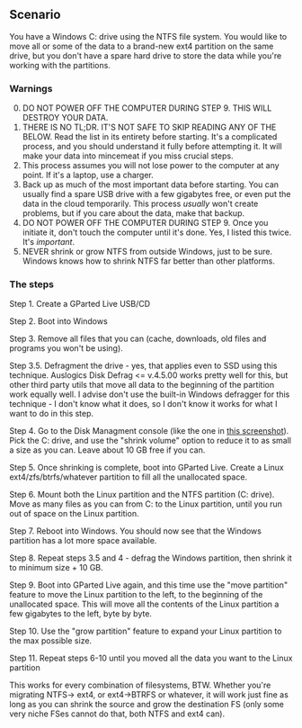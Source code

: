 ## Scenario

You have a Windows C: drive using the NTFS file system. You would like to move all or some of the data to a brand-new ext4 partition on the same drive, but you don't have a spare hard drive to store the data while you're working with the partitions.

### Warnings

0. DO NOT POWER OFF THE COMPUTER DURING STEP 9. THIS WILL DESTROY YOUR DATA.
1. THERE IS NO TL;DR. IT'S NOT SAFE TO SKIP READING ANY OF THE BELOW. Read the list in its entirety before starting. It's a complicated process, and you should understand it fully before attempting it. It will make your data into mincemeat if you miss crucial steps.
2. This process assumes you will not lose power to the computer at any point. If it's a laptop, use a charger.
3. Back up as much of the most important data before starting. You can usually find a spare USB drive with a few gigabytes free, or even put the data in the cloud temporarily. This process _usually_ won't create problems, but if you care about the data, make that backup.
4. DO NOT POWER OFF THE COMPUTER DURING STEP 9. Once you initiate it, don't touch the computer until it's done. Yes, I listed this twice. It's _important_.
5. NEVER shrink or grow NTFS from outside Windows, just to be sure. Windows knows how to shrink NTFS far better than other platforms.

### The steps
Step 1. Create a GParted Live USB/CD

Step 2. Boot into Windows

Step 3. Remove all files that you can (cache, downloads, old files and programs you won't be using).

Step 3.5. Defragment the drive - yes, that applies even to SSD using this technique. Auslogics Disk Defrag <= v.4.5.00 works pretty well for this, but other third party utils that move all data to the beginning of the partition work equally well. I advise don't use the built-in Windows defragger for this technique - I don't know what it does, so I don't know it works for what I want to do in this step.

Step 4. Go to the Disk Managment console (like the one in [this screenshot](https://web.archive.org/web/20210704213407im_/https://docs.microsoft.com/en-us/windows-server/storage/disk-management/media/disk-management.png)). Pick the C: drive, and use the "shrink volume" option to reduce it to as small a size as you can. Leave about 10 GB free if you can.

Step 5. Once shrinking is complete, boot into GParted Live. Create a Linux ext4/zfs/btrfs/whatever partition to fill all the unallocated space.

Step 6. Mount both the Linux partition and the NTFS partition (C: drive). Move as many files as you can from C: to the Linux partition, until you run out of space on the Linux partition.

Step 7. Reboot into Windows. You should now see that the Windows partition has a lot more space available.

Step 8. Repeat steps 3.5 and 4 - defrag the Windows partition, then shrink it to minimum size + 10 GB.

Step 9. Boot into GParted Live again, and this time use the "move partition" feature to move the Linux partition to the left, to the beginning of the unallocated space. This will move all the contents of the Linux partition a few gigabytes to the left, byte by byte.

Step 10. Use the "grow partition" feature to expand your Linux partition to the max possible size.

Step 11. Repeat steps 6-10 until you moved all the data you want to the Linux partition

This works for every combination of filesystems, BTW. Whether you're migrating NTFS-> ext4, or ext4->BTRFS or whatever, it will work just fine as long as you can shrink the source and grow the destination FS (only some very niche FSes cannot do that, both NTFS and ext4 can).
